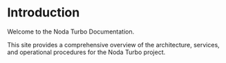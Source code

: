 # Introduction

Welcome to the Noda Turbo Documentation.

This site provides a comprehensive overview of the architecture, services, and operational procedures for the Noda Turbo project.